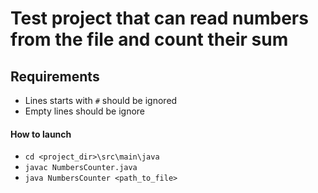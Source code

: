 # Test project that can read numbers from the file and count their sum
## Requirements 
- Lines starts with `#` should be ignored 
- Empty lines should be ignore
#### How to launch
- `cd <project_dir>\src\main\java`
- `javac NumbersCounter.java`
- `java NumbersCounter <path_to_file>`

